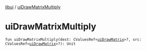 [libui](README.md) / [uiDrawMatrixMultiply](ui-draw-matrix-multiply.md)

# uiDrawMatrixMultiply

`fun uiDrawMatrixMultiply(dest: CValuesRef<`[`uiDrawMatrix`](ui-draw-matrix/README.md)`>?, src: CValuesRef<`[`uiDrawMatrix`](ui-draw-matrix/README.md)`>?): Unit`